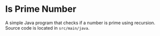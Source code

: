 # Is Prime Number

A simple Java program that checks if a number is prime using recursion.  
Source code is located in `src/main/java`.
